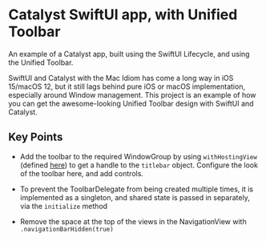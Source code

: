 # Catalyst SwiftUI app, with Unified Toolbar

An example of a Catalyst app, built using the SwiftUI Lifecycle, and using the Unified Toolbar.

SwiftUI and Catalyst with the Mac Idiom has come a long way in iOS 15/macOS 12, but it still lags behind pure iOS or macOS implementation,
especially around Window management.  This project is an example of how you can get the awesome-looking Unified Toolbar design with SwiftUI
and Catalyst.

## Key Points

- Add the toolbar to the required WindowGroup by using `withHostingView` 
(defined [here](CatalystSwiftUIUniversalToolbar/Toolbar/View+HostingView)) to get a handle to the `titlebar` 
object.  Configure the look of the toolbar here, and add controls.

- To prevent the ToolbarDelegate from being created multiple times, it is implemented as a singleton, and shared 
state is passed in separately, via the `initialize` method

- Remove the space at the top of the views in the NavigationView with `.navigationBarHidden(true)`

